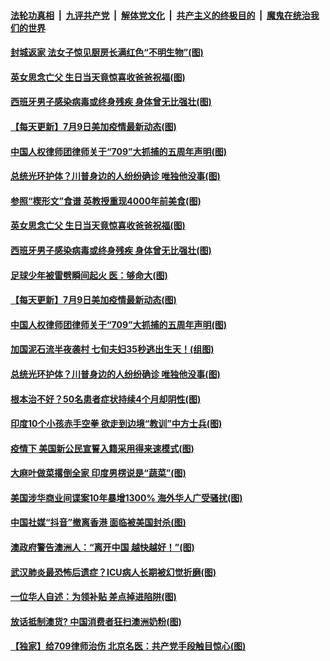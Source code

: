 

####  [法轮功真相](../../../../basic/blob/master/README.md?t=07101002) &nbsp;|&nbsp; [九评共产党](../../../../9ping.md/blob/master/README.md?t=07101002) &nbsp;|&nbsp; [解体党文化](../../../../jtdwh.md/blob/master/README.md?t=07101002)  &nbsp;|&nbsp; [共产主义的终极目的](../../../../gczydzjmd.md/blob/master/README.md?t=07101002) &nbsp;|&nbsp; [魔鬼在统治我们的世界](../../../../mgztzwmdsj.md/blob/master/README.md?t=07101002) 

#### [封城返家 法女子惊见厨房长满红色“不明生物”(图)](../pages/p3/939238.md?t=07101002) 

#### [英女思念亡父 生日当天竟惊喜收爸爸祝福(图)](../pages/p3/939199.md?t=07101002) 

#### [西班牙男子感染病毒或终身残疾 身体曾无比强壮(图)](../pages/p3/939170.md?t=07101002) 

#### [【每天更新】7月9日美加疫情最新动态(图)](../pages/p3/938379.md?t=07101002) 

#### [中国⼈权律师团律师关于“709”⼤抓捕的五周年声明(图)](../pages/p3/939107.md?t=07101002) 

#### [总统光环护体？川普身边的人纷纷确诊 唯独他没事(图)](../pages/p3/939109.md?t=07101002) 


#### [参照“楔形文”食谱 英教授重现4000年前美食(图)](../pages/p3/939204.md?t=07101002) 

#### [英女思念亡父 生日当天竟惊喜收爸爸祝福(图)](../pages/p3/939199.md?t=07101002) 

#### [西班牙男子感染病毒或终身残疾 身体曾无比强壮(图)](../pages/p3/939170.md?t=07101002) 

#### [足球少年被雷劈瞬间起火 医：够命大(图)](../pages/p3/939165.md?t=07101002) 

#### [【每天更新】7月9日美加疫情最新动态(图)](../pages/p3/938379.md?t=07101002) 

#### [中国⼈权律师团律师关于“709”⼤抓捕的五周年声明(图)](../pages/p3/939107.md?t=07101002) 

#### [加国泥石流半夜袭村 七旬夫妇35秒逃出生天！(组图)](../pages/p3/939123.md?t=07101002) 

#### [总统光环护体？川普身边的人纷纷确诊 唯独他没事(图)](../pages/p3/939109.md?t=07101002) 

#### [根本治不好？50名患者症状持续4个月却阴性(图)](../pages/p3/939105.md?t=07101002) 

#### [印度10个小孩赤手空拳 欲走到边境“教训”中方士兵(图)](../pages/p3/939077.md?t=07101002) 

#### [疫情下 美国新公民宣誓入籍采用得来速模式(图)](../pages/p3/939066.md?t=07101002) 

#### [大麻叶做菜撂倒全家 印度男楞说是“蔬菜”(图)](../pages/p3/939033.md?t=07101002) 

#### [美国涉华商业间谍案10年暴增1300% 海外华人广受骚扰(图)](../pages/p3/939015.md?t=07101002) 

#### [中国社媒“抖音”撤离香港 面临被美国封杀(图)](../pages/p3/939010.md?t=07101002) 

#### [澳政府警告澳洲人：“离开中国 越快越好！”(图)](../pages/p3/939003.md?t=07101002) 

#### [武汉肺炎最恐怖后遗症？ICU病人长期被幻觉折磨(图)](../pages/p3/938991.md?t=07101002) 

#### [一位华人自述：为领补贴 差点掉进陷阱(图)](../pages/p3/938965.md?t=07101002) 

#### [放话抵制澳货? 中国消费者狂扫澳洲奶粉(图)](../pages/p3/938952.md?t=07101002) 

#### [【独家】给709律师治伤 北京名医：共产党手段触目惊心(图)](../pages/p3/938882.md?t=07101002) 

